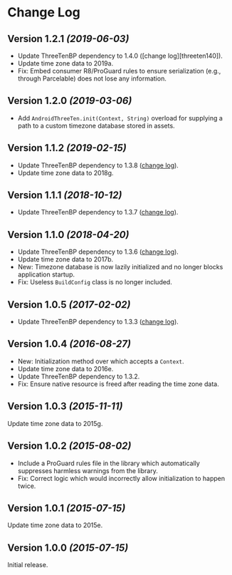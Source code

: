 Change Log
==========

Version 1.2.1 *(2019-06-03)*
----------------------------

 * Update ThreeTenBP dependency to 1.4.0 ([change log][threeten140]).
 * Update time zone data to 2019a.
 * Fix: Embed consumer R8/ProGuard rules to ensure serialization (e.g., through Parcelable) does not
   lose any information.


Version 1.2.0 *(2019-03-06)*
----------------------------

 * Add `AndroidThreeTen.init(Context, String)` overload for supplying a path to a custom timezone
   database stored in assets.


Version 1.1.2 *(2019-02-15)*
----------------------------

 * Update ThreeTenBP dependency to 1.3.8 ([change log][threeten138]).
 * Update time zone data to 2018g.


Version 1.1.1 *(2018-10-12)*
----------------------------

 * Update ThreeTenBP dependency to 1.3.7 ([change log][threeten137]).


Version 1.1.0 *(2018-04-20)*
----------------------------

 * Update ThreeTenBP dependency to 1.3.6 ([change log][threeten136]).
 * Update time zone data to 2017b.
 * New: Timezone database is now lazily initialized and no longer blocks application startup.
 * Fix: Useless `BuildConfig` class is no longer included.


Version 1.0.5 *(2017-02-02)*
----------------------------

 * Update ThreeTenBP dependency to 1.3.3 ([change log][threeten133]).


Version 1.0.4 *(2016-08-27)*
----------------------------

 * New: Initialization method over which accepts a `Context`.
 * Update time zone data to 2016e.
 * Update ThreeTenBP dependency to 1.3.2.
 * Fix: Ensure native resource is freed after reading the time zone data.


Version 1.0.3 *(2015-11-11)*
----------------------------

Update time zone data to 2015g.


Version 1.0.2 *(2015-08-02)*
----------------------------

 * Include a ProGuard rules file in the library which automatically suppresses harmless warnings
   from the library.
 * Fix: Correct logic which would incorrectly allow initialization to happen twice.


Version 1.0.1 *(2015-07-15)*
----------------------------

Update time zone data to 2015e.


Version 1.0.0 *(2015-07-15)*
----------------------------

Initial release.





 [threeten133]: http://www.threeten.org/threetenbp/changes-report.html#a1.3.3
 [threeten136]: http://www.threeten.org/threetenbp/changes-report.html#a1.3.6
 [threeten137]: http://www.threeten.org/threetenbp/changes-report.html#a1.3.7
 [threeten138]: http://www.threeten.org/threetenbp/changes-report.html#a1.3.8
